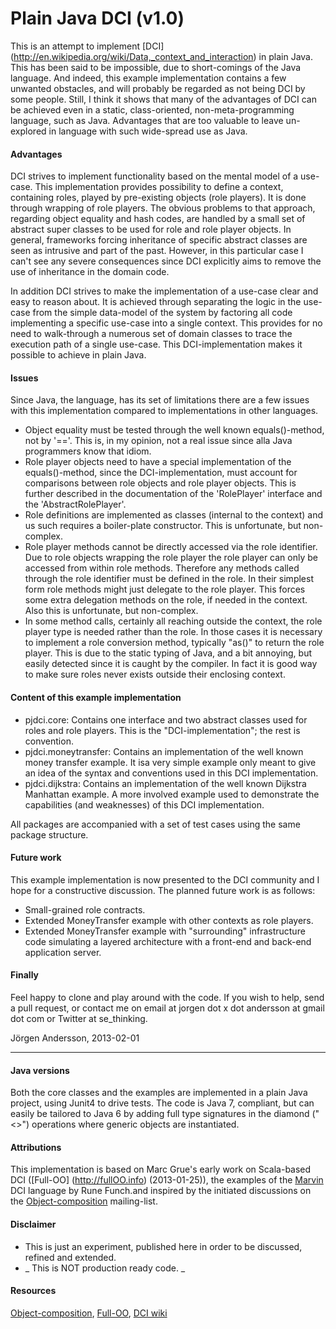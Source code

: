 # Plain Java DCI (v1.0)

This is an attempt to implement [DCI] (http://en.wikipedia.org/wiki/Data,_context_and_interaction) in plain Java. This has
been said to be impossible, due to short-comings of the Java language. And indeed, this example implementation contains a few
unwanted obstacles, and will probably be regarded as not being DCI by some people. Still, I think it shows that many of
the advantages of DCI can be achieved even in a static, class-oriented, non-meta-programming language, such as Java.
Advantages that are too valuable to leave un-explored in language with such wide-spread use as Java.

#### Advantages
DCI strives to implement functionality based on the mental model of a use-case. This implementation provides possibility
to define a context, containing roles, played by pre-existing objects (role players). It is done through wrapping of
role players. The obvious problems to that approach, regarding object equality and hash codes, are handled by a small
set of abstract super classes to be used for role and role player objects. In general, frameworks forcing inheritance
 of specific abstract classes are seen as intrusive and part of the past. However, in this particular
 case I can't see any severe consequences since DCI explicitly aims to remove the use of inheritance in the domain code.

In addition DCI strives to make the implementation of a use-case clear and easy to reason about. It is achieved through
 separating the logic in the use-case from the simple data-model of the system by factoring all code implementing a
 specific use-case into a single context. This provides for no need to walk-through a numerous set of domain classes
 to trace the execution path of a single use-case. This DCI-implementation makes it possible to achieve in plain Java.

#### Issues
Since Java, the language, has its set of limitations there are a few issues with this implementation compared to
implementations in other languages.
- Object equality must be tested through the well known equals()-method, not by '=='. This is, in my opinion, not a real
issue since alla Java programmers know that idiom.
- Role player objects need to have a special implementation of the equals()-method, since the DCI-implementation, must
account for comparisons between role objects and role player objects. This is further described in the documentation of
the 'RolePlayer' interface and the 'AbstractRolePlayer'.
- Role definitions are implemented as classes (internal to the context) and us such requires a boiler-plate constructor.
This is unfortunate, but non-complex.
- Role player methods cannot be directly accessed via the role identifier. Due to role objects wrapping the role player
the role player can only be accessed from within role methods. Therefore any methods called through the role identifier
must be defined in the role. In their simplest form role methods might just delegate to the role player. This forces some
extra delegation methods on the role, if needed in the context. Also this is unfortunate, but non-complex.
- In some method calls, certainly all reaching outside the context, the role player type is needed rather than the role.
In those cases it is necessary to implement a role conversion method, typically "as<Role player type>()" to return the role
player. This is due to the static typing of Java, and a bit annoying, but easily detected since it is caught by the
compiler. In fact it is good way to make sure roles never exists outside their enclosing context.

#### Content of this example implementation
- pjdci.core: Contains one interface and two abstract classes used for roles and role players. This is the
"DCI-implementation"; the rest is convention.
- pjdci.moneytransfer: Contains an implementation of the well known money transfer example. It isa very simple example
only meant to give an idea of the syntax and conventions used in this DCI implementation.
- pjdci.dijkstra: Contains an implementation of the well known Dijkstra Manhattan example. A more involved example used
to demonstrate the capabilities (and weaknesses) of this DCI implementation.

All packages are accompanied with a set of test cases using the same package structure.

#### Future work
This example implementation is now presented to the DCI community and I hope for a constructive discussion. The planned
future work is as follows:
- Small-grained role contracts.
- Extended MoneyTransfer example with other contexts as role players.
- Extended MoneyTransfer example with "surrounding" infrastructure code simulating a layered architecture with a front-end
  and back-end application server.

#### Finally
Feel happy to clone and play around with the code. If you wish to help, send a pull request, or contact me on
email at jorgen dot x dot andersson at gmail dot com or Twitter at se_thinking.

Jörgen Andersson, 2013-02-01


---

#### Java versions
Both the core classes and the examples are implemented in a plain Java project, using Junit4 to drive tests. The code
is Java 7, compliant, but can easily be tailored to Java 6 by adding full type signatures in the diamond ("<>") operations
where generic objects are instantiated.

#### Attributions
This implementation is based on Marc Grue's early work on Scala-based DCI ([Full-OO] (http://fullOO.info) (2013-01-25)),
the examples of the [Marvin](http://fulloo.info/Examples/Marvin/Introduction/) DCI language by Rune Funch.and
inspired by the initiated discussions on the [Object-composition](https://groups.google.com/forum/?fromgroups#!forum/object-composition) mailing-list.

#### Disclaimer
- This is just an experiment, published here in order to be discussed, refined and extended.
- _ This is NOT production ready code. _

#### Resources
[Object-composition](https://groups.google.com/forum/?fromgroups#!forum/object-composition),
[Full-OO](http://fulloo.info),
[DCI wiki](http://en.wikipedia.org/wiki/Data,_Context,_and_Interaction)